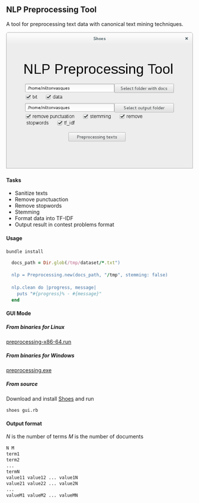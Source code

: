 ## NLP Preprocessing Tool

A tool for preprocessing text data with canonical text mining techniques.

![Preprocessing Tool](https://github.com/niltonvasques/nlp-preprocessing/blob/master/assets/app.png)

#### Tasks

* Sanitize texts
* Remove punctuaction
* Remove stopwords
* Stemming
* Format data into TF-IDF
* Output result in contest problems format


#### Usage 

    bundle install

```ruby
  docs_path = Dir.glob(/tmp/dataset/*.txt")  

  nlp = Preprocessing.new(docs_path, "/tmp", stemming: false)

  nlp.clean do |progress, message|
    puts "#{progress}% - #{message}"
  end
```

#### GUI Mode

##### From binaries for Linux 

[preprocessing-x86-64.run](https://github.com/niltonvasques/nlp-preprocessing/releases/download/v0.1.0/nlp-preprocessing-x86_64.run)

##### From binaries for Windows 
[preprocessing.exe](https://github.com/niltonvasques/nlp-preprocessing/releases/download/v0.1.0/preprocessing.exe)

##### From source

Download and install [Shoes](http://shoesrb.com/downloads/) and run

    shoes gui.rb


#### Output format

*N* is the number of terms 
*M* is the number of documents


    N M
    term1
    term2
    ...
    termN
    value11 value12 ... value1N
    value21 value22 ... value2N
    ...
    valueM1 valueM2 ... valueMN
